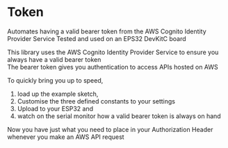 # Token
Automates having a valid bearer token from the AWS Cognito Identity Provider Service
Tested and used on an EPS32 DevKitC board

This library uses the AWS Cognito Identity Provider Service to ensure you always have a valid bearer token  
The bearer token gives you authentication to access APIs hosted on AWS  

To quickly bring you up to speed, 
1. load up the example sketch, 
2. Customise the three defined constants to your settings
3. Upload to your ESP32 and
4. watch on the serial monitor how a valid bearer token is always on hand  

Now you have just what you need to place in your Authorization Header whenever you make an AWS API request
